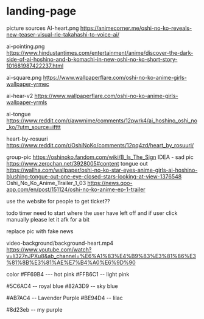 # landing-page




picture sources
AI-heart.png
https://animecorner.me/oshi-no-ko-reveals-new-teaser-visual-rie-takahashi-to-voice-ai/

ai-pointing.png
https://www.hindustantimes.com/entertainment/anime/discover-the-dark-side-of-ai-hoshino-and-b-komachi-in-new-oshi-no-ko-short-story-101681987422237.html

ai-square.png
https://www.wallpaperflare.com/oshi-no-ko-anime-girls-wallpaper-yrmec

ai-hear-v2
https://www.wallpaperflare.com/oshi-no-ko-anime-girls-wallpaper-yrmls

ai-tongue
https://www.reddit.com/r/awwnime/comments/12pwrk4/ai_hoshino_oshi_no_ko/?utm_source=ifttt

heart-by-rosuuri
https://www.reddit.com/r/OshiNoKo/comments/12pq4zd/heart_by_rosuuri/

group-pic
https://oshinoko.fandom.com/wiki/B_Is_The_Sign
IDEA -
sad pic
https://www.zerochan.net/3928005#content
tongue out
https://wallha.com/wallpaper/oshi-no-ko-star-eyes-anime-girls-ai-hoshino-blushing-tongue-out-one-eye-closed-stars-looking-at-view-1376548
Oshi_No_Ko_Anime_Trailer_1_03
https://news.qoo-app.com/en/post/151124/oshi-no-ko-anime-ep-1-trailer

use the website for people to get ticket??


todo
timer need to start where the user have left off
and if user click manually please let it afk for a bit

replace pic with fake news


video-background/background-heart.mp4
https://www.youtube.com/watch?v=li327nJPXu8&ab_channel=%E6%A1%83%E4%B9%83%E3%81%86%E3%81%8B%E3%81%AE%E7%B4%A0%E6%9D%90


color
#FF69B4 --- hot pink
#FFB6C1 -- light pink

#5C6AC4 -- royal blue
#82A3D9 -- sky blue

#AB7AC4 -- Lavender Purple
#BE94D4 -- lilac

#8d23eb -- my purple